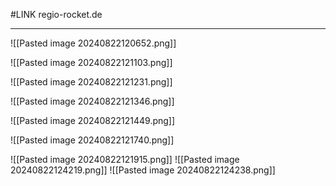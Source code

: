 
#LINK regio-rocket.de

___________


![[Pasted image 20240822120652.png]]

![[Pasted image 20240822121103.png]]

![[Pasted image 20240822121231.png]]

![[Pasted image 20240822121346.png]]

![[Pasted image 20240822121449.png]]

![[Pasted image 20240822121740.png]]

![[Pasted image 20240822121915.png]]
![[Pasted image 20240822124219.png]]
![[Pasted image 20240822124238.png]]
